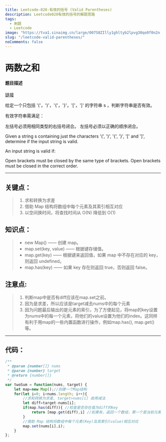 ```yaml
---
title: Leetcode-020-有效的括号 (Valid Parentheses)
description: Leetcode020有效的括号的解题思路
tags:
  - 刷题
  - Leetcode
image: "https://tva1.sinaimg.cn/large/007S8ZIlly1ghltyb2lpvg30qo0f0n2n.gif"
slug: "/leetcode-valid-parentheses/"
noComments: false
---
```


两数之和
====
#### 题目描述
[链接](https://leetcode-cn.com/problems/valid-parentheses)

给定一个只包括 '('，')'，'{'，'}'，'['，']' 的字符串 s ，判断字符串是否有效。

有效字符串需满足：

左括号必须用相同类型的右括号闭合。
左括号必须以正确的顺序闭合。


Given a string s containing just the characters '(', ')', '{', '}', '[' and ']', determine if the input string is valid.

An input string is valid if:

Open brackets must be closed by the same type of brackets.
Open brackets must be closed in the correct order.
 


***
关键点：
----
>1. 求和转换为求差
>2. 借助 Map 结构将数组中每个元素及其索引相互对应
>3. 以空间换时间，将查找时间从 O(N) 降低到 O(1)

知识点：
----
>- new Map() —— 创建 map。
>- map.set(key, value) —— 根据键存储值。
>- map.get(key) —— 根据键来返回值，如果 map 中不存在对应的 key，则返回 undefined。
>- map.has(key) —— 如果 key 存在则返回 true，否则返回 false。

注意点:
----
>1. 判断map中是否有diff应该在map.set之前。
>2. 因为是求差，所以应该是target减去nums中的每个元素
>3. 因为问题最后输出的是元素的索引，为了方便起见，将map的key设置为nums中的每一个元素，将他们的value设置为他们的index。这同样有利于用map的一些内置函数进行操作，例如map.has(), map.get()等。

***
代码：
----

```js
/**
 * @param {number[]} nums
 * @param {number} target
 * @return {number[]}
 */
var twoSum = function(nums, target) {
    let map=new Map();//创建一个Map结构
    for(let i=0; i<nums.length; i++){
        //求和转换为求差, target>nums[i] 故用减法
        let diff=target-nums[i];
        if(map.has(diff)){ //检查是否存在值为diff的key
            return [map.get(diff),i] //如果有，返回一个数组，第一个是当前元素的索引，第二个是map中key为diff的索引
        }
        //借助 Map 结构将数组中每个元素(Key)及其索引(value)相互对应
        map.set(nums[i],i);
    }
};

